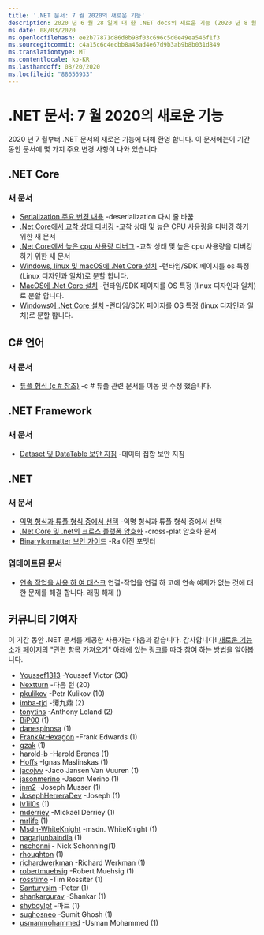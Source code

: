 ```yaml
---
title: '.NET 문서: 7 월 2020의 새로운 기능'
description: 2020 년 6 월 28 일에 대 한 .NET docs의 새로운 기능 (2020 년 8 월 1 일)
ms.date: 08/03/2020
ms.openlocfilehash: ee2b77871d86d8b98f03c696c5d0e49ea546f1f3
ms.sourcegitcommit: c4a15c6c4ecbb8a46ad4e67d9b3ab9b8b031d849
ms.translationtype: MT
ms.contentlocale: ko-KR
ms.lasthandoff: 08/20/2020
ms.locfileid: "88656933"
---
```

# <a name="net-docs-whats-new-for-july-2020"></a>.NET 문서: 7 월 2020의 새로운 기능

2020 년 7 월부터 .NET 문서의 새로운 기능에 대해 환영 합니다. 이 문서에는이 기간 동안 문서에 몇 가지 주요 변경 사항이 나와 있습니다.

## <a name="net-core"></a>.NET Core

### <a name="new-articles"></a>새 문서

- [Serialization 주요 변경 내용](../core/compatibility/serialization.md) -deserialization 다시 줄 바꿈
- [.Net Core에서 교착 상태 디버깅](../core/diagnostics/debug-deadlock.md) -교착 상태 및 높은 CPU 사용량을 디버깅 하기 위한 새 문서
- [.Net Core에서 높은 cpu 사용량 디버그](../core/diagnostics/debug-highcpu.md) -교착 상태 및 높은 cpu 사용량을 디버깅 하기 위한 새 문서
- [Windows, linux 및 macOS에 .Net Core 설치](../core/install/index.yml) -런타임/SDK 페이지를 os 특정 (Linux 디자인과 일치)로 분할 합니다.
- [MacOS에 .Net Core 설치](../core/install/macos.md) -런타임/SDK 페이지를 OS 특정 (linux 디자인과 일치)로 분할 합니다.
- [Windows에 .Net Core 설치](../core/install/windows.md) -런타임/SDK 페이지를 OS 특정 (linux 디자인과 일치)로 분할 합니다.

## <a name="c-language"></a>C# 언어

### <a name="new-articles"></a>새 문서

- [튜플 형식 (c # 참조)](../csharp/language-reference/builtin-types/value-tuples.md) -c # 튜플 관련 문서를 이동 및 수정 했습니다.

## <a name="net-framework"></a>.NET Framework

### <a name="new-articles"></a>새 문서

- [Dataset 및 DataTable 보안 지침](../framework/data/adonet/dataset-datatable-dataview/security-guidance.md) -데이터 집합 보안 지침

## <a name="net"></a>.NET

### <a name="new-articles"></a>새 문서

- [익명 형식과 튜플 형식 중에서 선택](/dotnet/standard/design-guidelines/choosing-between-anonymous-and-tuple) -익명 형식과 튜플 형식 중에서 선택
- [.Net Core 및 .net의 크로스 플랫폼 암호화](../standard/security/cross-platform-cryptography.md) -cross-plat 암호화 문서
- [Binaryformatter 보안 가이드](../standard/serialization/binaryformatter-security-guide.md) -Ra 이진 포맷터

### <a name="updated-articles"></a>업데이트된 문서

- [연속 작업을 사용 하 여 태스크](../standard/parallel-programming/chaining-tasks-by-using-continuation-tasks.md) 연결-작업을 연결 하 고에 연속 예제가 없는 것에 대 한 문제를 해결 합니다. 래핑 해제 ()

## <a name="community-contributors"></a>커뮤니티 기여자

이 기간 동안 .NET 문서를 제공한 사용자는 다음과 같습니다. 감사합니다! [새로운 기능 소개 페이지](index.yml)의 "관련 항목 가져오기" 아래에 있는 링크를 따라 참여 하는 방법을 알아봅니다.

- [Youssef1313](https://github.com/Youssef1313) -Youssef Victor (30)
- [Nextturn](https://github.com/NextTurn) -다음 턴 (20)
- [pkulikov](https://github.com/pkulikov) -Petr Kulikov (10)
- [imba-tjd](https://github.com/imba-tjd) -谭九鼎 (2)
- [tonytins](https://github.com/tonytins) -Anthony Leland (2)
- [BiP00](https://github.com/BiP00) (1)
- [danespinosa](https://github.com/danespinosa) (1)
- [FrankAtHexagon](https://github.com/FrankAtHexagon) -Frank Edwards (1)
- [gzak](https://github.com/gzak) (1)
- [harold-b](https://github.com/harold-b) -Harold Brenes (1)
- [Hoffs](https://github.com/Hoffs) -Ignas Maslinskas (1)
- [jacojvv](https://github.com/jacojvv-dev) -Jaco Jansen Van Vuuren (1)
- [jasonmerino](https://github.com/jasonmerino) -Jason Merino (1)
- [jnm2](https://github.com/jnm2) -Joseph Musser (1)
- [JosephHerreraDev](https://github.com/JosephHerreraDev) -Joseph (1)
- [lv1il0s](https://github.com/lv1il0s) (1)
- [mderriey](https://github.com/mderriey) -Mickaël Derriey (1)
- [mrlife](https://github.com/mrlife) (1)
- [Msdn-WhiteKnight](https://github.com/MSDN-WhiteKnight) -msdn. WhiteKnight (1)
- [nagarjunbaindla](https://github.com/nagarjunbaindla) (1)
- [nschonni](https://github.com/nschonni) - Nick Schonning(1)
- [rhoughton](https://github.com/rhoughton) (1)
- [richardwerkman](https://github.com/richardwerkman) -Richard Werkman (1)
- [robertmuehsig](https://github.com/robertmuehsig) -Robert Muehsig (1)
- [rosstimo](https://github.com/rosstimo) -Tim Rossiter (1)
- [Santurysim](https://github.com/Santurysim) -Peter (1)
- [shankargurav](https://github.com/shankargurav) -Shankar (1)
- [shyboylpf](https://github.com/shyboylpf) -마트 (1)
- [sughosneo](https://github.com/sughosneo) -Sumit Ghosh (1)
- [usmanmohammed](https://github.com/usmanmohammed) -Usman Mohammed (1)
